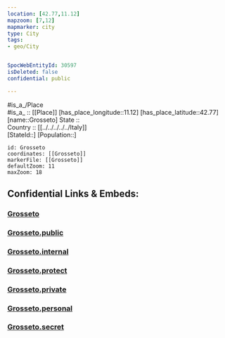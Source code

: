 ```yaml
---
location: [42.77,11.12] 
mapzoom: [7,12] 
mapmarker: city 
type: City
tags:
- geo/City


SpocWebEntityId: 30597
isDeleted: false
confidential: public

---
```

#is_a_/Place  
#is_a_ :: [[Place]] 
[has_place_longitude::11.12] 
[has_place_latitude::42.77] 
[name::Grosseto] 
State ::  
Country :: [[../../../../../Italy]]  
[StateId::] 
[Population::] 



```leaflet
id: Grosseto
coordinates: [[Grosseto]] 
markerFile: [[Grosseto]] 
defaultZoom: 11 
maxZoom: 18
```


## Confidential Links & Embeds: 

### [Grosseto](/_Standards/Earth/Continent/Europe/Europe~South/Italy/regions~Italy/Tuscany/Grosseto.Province/City/Grosseto.md) 

### [Grosseto.public](/_public/Earth/Continent/Europe/Europe~South/Italy/regions~Italy/Tuscany/Grosseto.Province/City/Grosseto.public.md) 

### [Grosseto.internal](/_internal/Earth/Continent/Europe/Europe~South/Italy/regions~Italy/Tuscany/Grosseto.Province/City/Grosseto.internal.md) 

### [Grosseto.protect](/_protect/Earth/Continent/Europe/Europe~South/Italy/regions~Italy/Tuscany/Grosseto.Province/City/Grosseto.protect.md) 

### [Grosseto.private](/_private/Earth/Continent/Europe/Europe~South/Italy/regions~Italy/Tuscany/Grosseto.Province/City/Grosseto.private.md) 

### [Grosseto.personal](/_personal/Earth/Continent/Europe/Europe~South/Italy/regions~Italy/Tuscany/Grosseto.Province/City/Grosseto.personal.md) 

### [Grosseto.secret](/_secret/Earth/Continent/Europe/Europe~South/Italy/regions~Italy/Tuscany/Grosseto.Province/City/Grosseto.secret.md)


